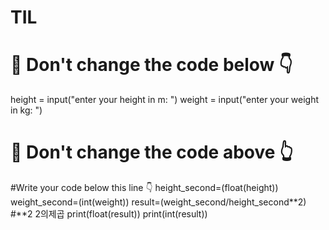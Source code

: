 # TIL

# 🚨 Don't change the code below 👇
height = input("enter your height in m: ")
weight = input("enter your weight in kg: ")
# 🚨 Don't change the code above 👆

#Write your code below this line 👇
height_second=(float(height))
weight_second=(int(weight))
result=(weight_second/height_second**2) #**2 2의제곱
print(float(result))
print(int(result))
